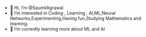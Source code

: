 - 👋 Hi, I’m @SaumilAgrawal
- 👀 I’m interested in Coding , Learning , AI,ML,Neural Networks,Experimenting,Having fun,Studying Mathematics and learning.
- 🌱 I’m currently learning more about ML and AI 


<!---
SaumilAgrawal/SaumilAgrawal is a ✨ special ✨ repository because its `README.md` (this file) appears on your GitHub profile.
You can click the Preview link to take a look at your changes.
--->
